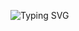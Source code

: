 <p align="justify">
  <img src="https://readme-typing-svg.herokuapp.com?font=Fira+Code&weight=700&size=26&pause=1000&color=4C80F1&center=true&vCenter=true&width=1000&height=50&lines=Projeto-Engenharia-de-Software" alt="Typing SVG"/>
</p>
